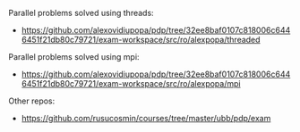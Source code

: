 Parallel problems solved using threads: 
- https://github.com/alexovidiupopa/pdp/tree/32ee8baf0107c818006c6446451f21db80c79721/exam-workspace/src/ro/alexpopa/threaded

Parallel problems solved using mpi: 
- https://github.com/alexovidiupopa/pdp/tree/32ee8baf0107c818006c6446451f21db80c79721/exam-workspace/src/ro/alexpopa/mpi

Other repos:
- https://github.com/rusucosmin/courses/tree/master/ubb/pdp/exam
